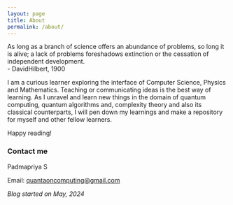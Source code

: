 ```yaml
---
layout: page
title: About
permalink: /about/
---
```


As long as a branch of science offers an abundance of problems, so long it is alive; 
a lack of problems foreshadows extinction or the cessation of independent development.                                                   
                                                        - DavidHilbert, 1900
                                                        
I am a curious learner exploring the interface of Computer Science, Physics and Mathematics. Teaching or communicating ideas is the best way of learning. As I unravel and learn new things in the domain of quantum computing, quantum algorithms and, complexity theory and also its classical counterparts, I will pen down my learnings and make a repository for myself and other fellow learners. 

Happy reading!

### Contact me

Padmapriya S

Email: [quantaoncomputing@gmail.com](mailto:quantaoncomputing@gmail.com)


*Blog started on May, 2024*
